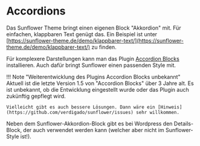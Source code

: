 # Accordions

Das Sunflower Theme bringt einen eigenen Block "Akkordion" mit. Für einfachen, klappbaren Text genügt das. Ein Beispiel ist unter [https://sunflower-theme.de/demo/klappbarer-text/](https://sunflower-theme.de/demo/klappbarer-text/) zu finden.

Für komplexere Darstellungen kann man das Plugin [Accordion Blocks](https://wordpress.org/plugins/accordion-blocks/) installieren. Auch dafür bringt Sunflower einen passenden Style mit.

!!! Note "Weiterentwicklung des Plugins Accordion Blocks unbekannt"
    Aktuell ist die letzte Version 1.5 von "Accordion Blocks" über 3 Jahre alt. Es ist unbekannt, ob die Entwicklung eingestellt wurde oder das Plugin auch zukünftig gepflegt wird.

    Vielleicht gibt es auch bessere Lösungen. Dann wäre ein [Hinweis](https://github.com/verdigado/sunflower/issues) sehr willkommen.

Neben dem Sunflower-Akkordion-Block gibt es bei Wordpress den Details-Block, der auch verwendet werden kann (welcher aber nicht im Sunflower-Style ist!).